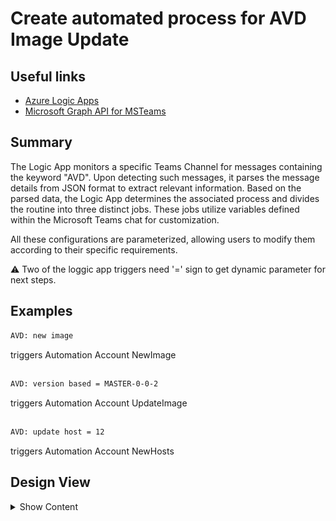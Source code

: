 # Create automated process for AVD Image Update 

## Useful links

- [Azure Logic Apps](https://learn.microsoft.com/en-us/azure/logic-apps/logic-apps-overview)
- [Microsoft Graph API for MSTeams](https://github.com/MS-WORKLAB/avd_automation/blob/main/templates/more/logicapp.jpg)

##  Summary

The Logic App monitors a specific Teams Channel for messages containing the keyword "AVD". Upon detecting such messages, it parses the message details from JSON format to extract relevant information. Based on the parsed data, the Logic App determines the associated process and divides the routine into three distinct jobs. These jobs utilize variables defined within the Microsoft Teams chat for customization.

All these configurations are parameterized, allowing users to modify them according to their specific requirements.

⚠️ Two of the loggic app triggers need '=' sign to get dynamic parameter for next steps.

##  Examples

```bash
AVD: new image  
```
triggers Automation Account NewImage
##
```bash
AVD: version based = MASTER-0-0-2  
```
triggers Automation Account UpdateImage
##
```bash
AVD: update host = 12 
```
triggers Automation Account NewHosts


## Design View

<details><summary>Show Content</summary>

![LogicAppView](https://github.com/MS-WORKLAB/avd_automation/blob/main/templates/more/logicview.jpg)

</p>
</details> 

